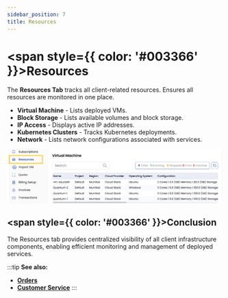 ```yaml
---
sidebar_position: 7
title: Resources
---
```


# <span style={{ color: '#003366' }}>Resources</span>

The **Resources Tab** tracks all client-related resources. Ensures all resources are monitored in one place.

- **Virtual Machine** - Lists deployed VMs.
- **Block Storage** - Lists available volumes and block storage.
- **IP Access** - Displays active IP addresses.
- **Kubernetes Clusters** - Tracks Kubernetes deployments.
- **Network** - Lists network configurations associated with services.

![Resource Monitoring](images/res.png)

## <span style={{ color: '#003366' }}>Conclusion</span>
The Resources tab provides centralized visibility of all client infrastructure components, enabling efficient monitoring and management of deployed services.

:::tip
**See also:**  
- **[Orders](./Orders.md)**
- **[Customer Service](./Customer%20Services.md)**
:::